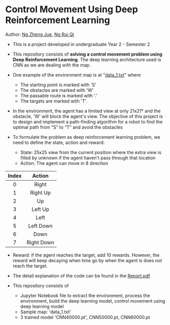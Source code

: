 # Control Movement Using Deep Reinforcement Learning
Author: [Ng Zheng Jue](https://github.com/xinjue37), [Ng Rui Qi](https://github.com/Ruiqi2002)

* This is a project developed in undergraduate Year 2 - Semester 2
* This repository consists of **solving a control movement problem using Deep Reinforcement Learning**. The deep learning architecture used is CNN as we are dealing with the map. 
* One example of the environment map is at "[data_1.txt](https://github.com/xinjue37/Control-Movement-Using-Deep-Reinforcement-Learning/blob/main/data_1.txt)" where
  * The starting point is marked with 'S'
  * The obstacles are marked with 'W'
  * The passable route is marked with '.'
  * The targets are marked with 'T'.
* In the environment, the agent has a limited view at only 21x21* and the obstacle, 'W' will block the agent's view. The objective of this project is to design and implement a path-finding algorithm for a robot to find the optimal path from “S” to “T” and avoid the obstacles

* To formulate the problem as deep reinforcement learning problem, we need to define the state, action and reward:
  * State: 25x25 view from the current position where the extra view is filled by unknown if the agent haven't pass through that location
  * Action: The agent can move in 8 direction

<div align="center">
 
|Index|Action|
|:-:|:-:|
|0|Right|
|1|Right Up|
|2|Up|
|3|Left Up|
|4|Left|
|5|Left Down|
|6|Down|
|7|Right Down|

</div>

  * Reward: if the agent reaches the target, add 10 rewards. However, the reward will keep decaying when time go by when the agent is does not reach the target.
* The detail explanation of the code can be found in the [Report.pdf](https://github.com/xinjue37/Control-Movement-Using-Deep-Reinforcement-Learning/blob/main/Report.pdf)
    
* This repository consists of
  - Jupyter Notebook file to extract the environment, process the environment, build the deep learning model, control movement using deep learning model
  - Sample map: 'data_1.txt'
  - 3 trained model 'CNN40000.pt', CNN50000.pt, CNN60000.pt
